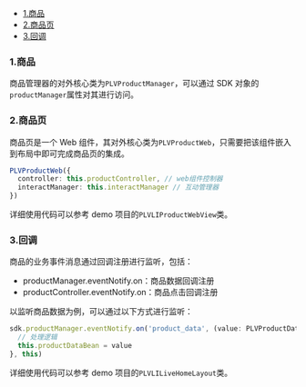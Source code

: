 <!-- START doctoc generated TOC please keep comment here to allow auto update -->
<!-- DON'T EDIT THIS SECTION, INSTEAD RE-RUN doctoc TO UPDATE -->

- [1.商品](#1%E5%95%86%E5%93%81)
- [2.商品页](#2%E5%95%86%E5%93%81%E9%A1%B5)
- [3.回调](#3%E5%9B%9E%E8%B0%83)

<!-- END doctoc generated TOC please keep comment here to allow auto update -->

### 1.商品

商品管理器的对外核心类为`PLVProductManager`，可以通过 SDK 对象的`productManager`属性对其进行访问。

### 2.商品页

商品页是一个 Web 组件，其对外核心类为`PLVProductWeb`，只需要把该组件嵌入到布局中即可完成商品页的集成。

```ts
PLVProductWeb({
  controller: this.productController, // web组件控制器
  interactManager: this.interactManager // 互动管理器
})
```

详细使用代码可以参考 demo 项目的`PLVLIProductWebView`类。

### 3.回调

商品的业务事件消息通过回调注册进行监听，包括：

- productManager.eventNotify.on：商品数据回调注册
- productController.eventNotify.on：商品点击回调注册

以监听商品数据为例，可以通过以下方式进行监听：

```ts
sdk.productManager.eventNotify.on('product_data', (value: PLVProductDataBean) => {
  // 处理逻辑
  this.productDataBean = value
}, this)
```

详细使用代码可以参考 demo 项目的`PLVLILiveHomeLayout`类。